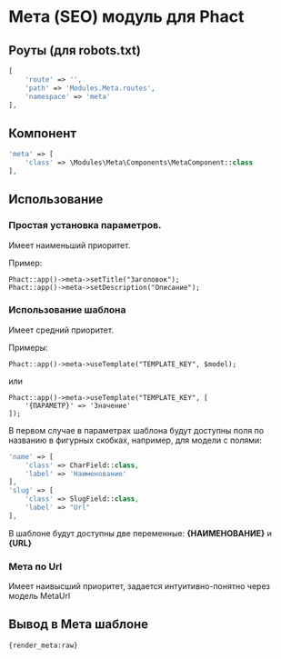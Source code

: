 # Мета (SEO) модуль для Phact

## Роуты (для robots.txt)

```php
[
    'route' => '',
    'path' => 'Modules.Meta.routes',
    'namespace' => 'meta'
],
```


## Компонент

```php
'meta' => [
    'class' => \Modules\Meta\Components\MetaComponent::class
],
```

## Использование

### Простая установка параметров. 

Имеет наименьший приоритет.

Пример:

```
Phact::app()->meta->setTitle("Заголовок");
Phact::app()->meta->setDescription("Описание");
```

### Использование шаблона

Имеет средний приоритет.

Примеры:

```
Phact::app()->meta->useTemplate("TEMPLATE_KEY", $model);
```

или

```
Phact::app()->meta->useTemplate("TEMPLATE_KEY", [
    '{ПАРАМЕТР}' => 'Значение'
]);
```

В первом случае в параметрах шаблона будут доступны поля по названию в фигурных скобках, 
например, для модели с полями: 

```php
'name' => [
    'class' => CharField::class,
    'label' => 'Наименование'
],
'slug' => [
    'class' => SlugField::class,
    'label' => "Url"
],
```

В шаблоне будут доступны две переменные: **{НАИМЕНОВАНИЕ}** и **{URL}**

### Мета по Url

Имеет наивысший приоритет, задается интуитивно-понятно через модель MetaUrl

## Вывод в Мета шаблоне

```smarty
{render_meta:raw}
```

